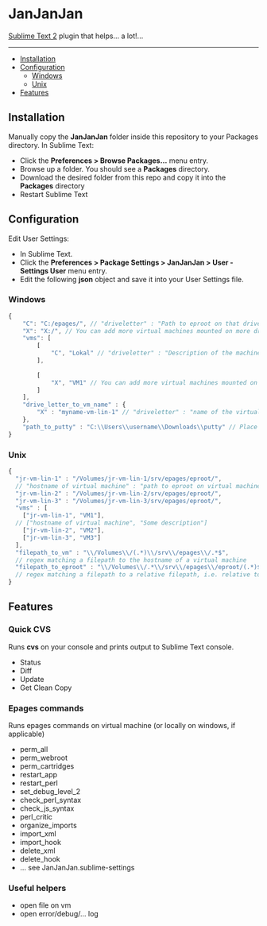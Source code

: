 JanJanJan
=================

[Sublime Text 2](http://www.sublimetext.com/2) plugin that helps... a lot!...

---

- [Installation](#installation)
- [Configuration](#configuration)
  - [Windows](#windows)
  - [Unix](#unix)
- [Features](#features)


Installation
------------
Manually copy the **JanJanJan** folder inside this repository to your Packages directory. In Sublime Text:

* Click the **Preferences > Browse Packages…** menu entry.
* Browse up a folder. You should see a **Packages** directory.
* Download the desired folder from this repo and copy it into the **Packages** directory
* Restart Sublime Text

Configuration
--------------
Edit User Settings:
* In Sublime Text. 
* Click the **Preferences > Package Settings > JanJanJan > User - Settings User** menu entry.
* Edit the following **json** object and save it into your User Settings file.
### Windows
``` js
{
    "C": "C:/epages/", // "driveletter" : "Path to eproot on that drive"
    "X": "X:/", // You can add more virtual machines mounted on more drives here.
    "vms": [
        [
            "C", "Lokal" // "driveletter" : "Description of the machine mounted on the driveletter"
        ],
    
        [
            "X", "VM1" // You can add more virtual machines mounted on more drives here.
        ]
    ],
    "drive_letter_to_vm_name" : {
    	"X" : "myname-vm-lin-1" // "driveletter" : "name of the virtual machine on the nextwork"
    },
    "path_to_putty" : "C:\\Users\\username\\Downloads\\putty" // Place the path to your putty folder here.
}
```
### Unix
``` js
{
  "jr-vm-lin-1" : "/Volumes/jr-vm-lin-1/srv/epages/eproot/", 
  // "hostname of virtual machine" : "path to eproot on virtual machine on your file system"
  "jr-vm-lin-2" : "/Volumes/jr-vm-lin-2/srv/epages/eproot/",
  "jr-vm-lin-3" : "/Volumes/jr-vm-lin-3/srv/epages/eproot/",
  "vms" : [
    ["jr-vm-lin-1", "VM1"],
  // ["hostname of virtual machine", "Some description"]
    ["jr-vm-lin-2", "VM2"],
    ["jr-vm-lin-3", "VM3"]
  ],
  "filepath_to_vm" : "\\/Volumes\\/(.*)\\/srv\\/epages\\/.*$",
  // regex matching a filepath to the hostname of a virtual machine
  "filepath_to_eproot" : "\\/Volumes\\/.*\\/srv\\/epages\\/eproot/(.*)$", // used for ExecFileCommandOnVmCommand
  // regex matching a filepath to a relative filepath, i.e. relative to eproot.
}
```

Features
--------
### Quick CVS
Runs **cvs** on your console and prints output to Sublime Text console.
* Status
* Diff
* Update
* Get Clean Copy

### Epages commands
Runs epages commands on virtual machine (or locally on windows, if applicable)
* perm_all
* perm_webroot
* perm_cartridges
* restart_app
* restart_perl
* set_debug_level_2
* check_perl_syntax
* check_js_syntax
* perl_critic
* organize_imports
* import_xml
* import_hook 
* delete_xml
* delete_hook
* ... see JanJanJan.sublime-settings

### Useful helpers
* open file on vm
* open error/debug/... log


